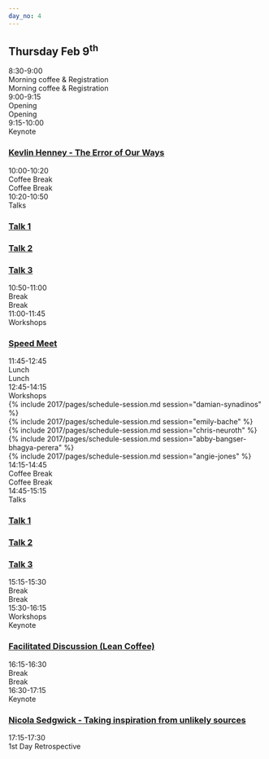 ```yaml
---
day_no: 4
---
```

<article class="schedule">
   <hgroup class="row">
      <h2 class="col-md-10 col-md-offset-2">Thursday <span>Feb 9<sup>th</sup></span></h2>
   </hgroup>
   <section class="timetable">
      <div class="row meta">
         <div class="col-xs-2 col-sm-1 start-time"><time class="start">8:30-9:00</time></div>
         <div class="visible-sm-block col-sm-10 description">Morning coffee &amp; Registration</div>
         <div class="col-xs-12 hidden-sm col-md-10 description">Morning coffee &amp; Registration</div>
      </div>
      <div class="row meta">
         <div class="col-xs-2 col-sm-1 start-time"><time class="start">9:00-9:15</time></div>
         <div class="visible-sm-block col-sm-10 description">Opening</div>
         <div class="col-xs-12 hidden-sm col-md-10 description">Opening</div>
      </div>
      <div class="row keynote">
         <div class="col-xs-2 col-sm-1 start-time"><time class="start">9:15-10:00</time>
           <br /> Keynote
          </div>
         <div class="col-md-10 keynote">
            <h3>
              <a href="/2017/topics/#kevlin-henney">
                <span class="hidden-xs hidden-sm"> Kevlin Henney - The Error of Our Ways</span>  
              </a>
            </h3>
         </div>
      </div>
      <div class="row break">
         <div class="col-xs-2 col-sm-1 start-time"><time class="start">10:00-10:20</time></div>
         <div class="visible-xs-block col-xs-8 visible-sm-block col-sm-10 description">Coffee Break</div>
         <div class="hidden-xs hidden-sm col-md-10 description">Coffee Break</div>
      </div>
      <div class="row talk">
         <div class="col-xs-2 col-sm-1 start-time"><time class="start">10:20-10:50</time><br /> Talks</div>
         <div class="col-sm-4 col-md-3 col-xs-12 session">
            <h3><a href="/topics/#christina-ohanian">Talk 1</a></h3>
         </div>
         <div class="col-sm-4 col-md-3 col-xs-12 session middle">
            <h3><a href="/topics/#richard-bradshaw">Talk 2</a></h3>
         </div>
         <div class="col-sm-4 col-md-3 col-xs-12 session">
            <h3><a href="/topics/#thomas-sundberg">Talk 3</a></h3>
         </div>
      </div>
      <div class="row break">
         <div class="col-xs-2 col-sm-1 start-time"><time class="start">10:50-11:00</time></div>
         <div class="visible-xs-block col-xs-8 visible-sm-block col-sm-10 description">Break</div>
         <div class="hidden-xs hidden-sm col-md-10 description">Break</div>
      </div>
      <div class="row keynote">
         <div class="col-xs-2 col-sm-1 start-time"><time class="start">11:00-11:45</time><br /> Workshops</div>
         <div class="col-md-10 keynote">
            <h3><a href="/topics/#llewellyn-falco">Speed Meet</a>  </h3>
         </div>
      </div>
      <div class="row break">
         <div class="col-xs-2 col-sm-1 start-time"><time class="start">11:45-12:45</time></div>
         <div class="visible-xs-block col-xs-8 visible-sm-block col-sm-10 description">Lunch</div>
         <div class="hidden-xs hidden-sm col-md-10 description">Lunch</div>
      </div>
      <div class="row talk">
         <div class="col-xs-2 col-sm-1 start-time"><time class="start">12:45-14:15</time><br /> Workshops</div>
         <div class="col-sm-2 col-md-2 col-xs-12 session">
          {% include 2017/pages/schedule-session.md  session="damian-synadinos" %}
         </div>
         <div class="col-sm-2 col-md-2 col-xs-12 session middle">
          {% include 2017/pages/schedule-session.md  session="emily-bache" %}
         </div>
         <div class="col-sm-2 col-md-2 col-xs-12 session">
          {% include 2017/pages/schedule-session.md  session="chris-neuroth" %}
         </div>
         <div class="col-sm-2 col-md-2 col-xs-12 session middle">
          {% include 2017/pages/schedule-session.md  session="abby-bangser-bhagya-perera" %}
         </div>
         <div class="col-sm-2 col-md-2 col-xs-12 session">
          {% include 2017/pages/schedule-session.md  session="angie-jones" %}
         </div>
      </div>
      <div class="row break">
         <div class="col-xs-2 col-sm-1 start-time"><time class="start">14:15-14:45</time></div>
         <div class="visible-xs-block col-xs-8 visible-sm-block col-sm-10 description">Coffee Break</div>
         <div class="hidden-xs hidden-sm col-md-10 description">Coffee Break</div>
      </div>
      <div class="row talk">
         <div class="col-xs-2 col-sm-1 start-time"><time class="start">14:45-15:15</time><br /> Talks</div>
         <div class="col-sm-4 col-md-3 col-xs-12 session">
            <h3><a href="/topics/#christina-ohanian">Talk 1</a></h3>
         </div>
         <div class="col-sm-4 col-md-3 col-xs-12 session middle">
            <h3><a href="/topics/#richard-bradshaw">Talk 2</a></h3>
         </div>
         <div class="col-sm-4 col-md-3 col-xs-12 session">
            <h3><a href="/topics/#thomas-sundberg">Talk 3</a></h3>
         </div>
      </div>
      <div class="row break">
         <div class="col-xs-2 col-sm-1 start-time"><time class="start">15:15-15:30</time></div>
         <div class="visible-xs-block col-xs-8 visible-sm-block col-sm-10 description">Break</div>
         <div class="hidden-xs hidden-sm col-md-10 description">Break</div>
      </div>
      <div class="row keynote">
         <div class="col-xs-2 col-sm-1 start-time"><time class="start">15:30-16:15</time><br /> Workshops </div>
         <div class="visible-xs-block col-xs-8 visible-sm-block col-sm-10 description">Keynote</div>
         <div class="col-md-10 keynote">
            <h3><a href="/topics/#linda-rising"><span class="hidden-xs hidden-sm">Facilitated Discussion (Lean Coffee)</span> </a> </h3>
         </div>
      </div>
      <div class="row break">
         <div class="col-xs-2 col-sm-1 start-time"><time class="start">16:15-16:30</time></div>
         <div class="visible-xs-block col-xs-8 visible-sm-block col-sm-10 description">Break</div>
         <div class="hidden-xs hidden-sm col-md-10 description">Break</div>
      </div>
      <div class="row keynote">
         <div class="col-xs-2 col-sm-1 start-time"><time class="start">16:30-17:15</time> <br /> Keynote
         </div>
         <div class="col-md-10 keynote">
           <h3>
             <a href="/2017/topics/#nicola-sedgwick">
               <span class="hidden-xs hidden-sm"> Nicola Sedgwick - Taking inspiration from unlikely sources</span>  
             </a>
           </h3>
        </div>
      </div>
      <div class="row meta">
         <div class="col-xs-2 col-sm-1 start-time"><time class="start">17:15-17:30</time></div>
         <div class="col-xs-10 description">1st Day Retrospective</div>
      </div>
   </section>
</article>
